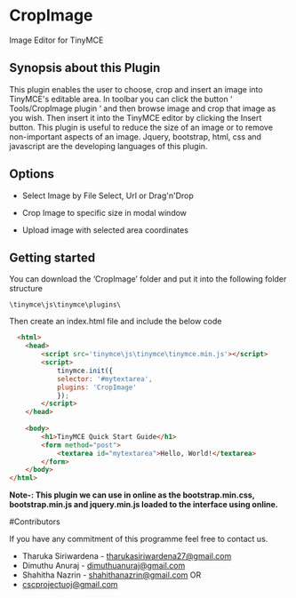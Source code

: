 # CropImage
Image Editor for TinyMCE

## Synopsis about this Plugin

This plugin enables the user to choose, crop and  insert an image into TinyMCE's editable area.
 In toolbar you can click the button ‘ Tools/CropImage plugin ‘ and then browse image and crop that image as you wish. Then insert it into the TinyMCE editor by clicking the Insert button.
This plugin is useful to reduce the size of an image or to remove non-important aspects of an image.
Jquery, bootstrap, html, css and javascript are the developing languages of this plugin.

## Options

* Select Image by File Select, Url or Drag'n'Drop
	
* Crop Image to specific size in modal window
	
* Upload image with selected area coordinates

## Getting started

You can download the ‘CropImage’ folder and put it into the following folder structure
	
  	\tinymce\js\tinymce\plugins\
  
Then create an index.html file and include the below code

```html
  <html>
	<head>
		<script src='tinymce\js\tinymce\tinymce.min.js'></script>
		<script>
			tinymce.init({
			selector: '#mytextarea',
			plugins: 'CropImage'
			});
		</script>
	</head>
	
	<body>
		<h1>TinyMCE Quick Start Guide</h1>
		<form method="post">
			<textarea id="mytextarea">Hello, World!</textarea>
		</form>
	</body>
</html>
```

**Note-: This plugin we can use in online as the bootstrap.min.css, bootstrap.min.js and jquery.min.js loaded to the interface using online.**

#Contributors

If you have any commitment of this programme feel free to contact us.

* Tharuka Siriwardena 	    - tharukasiriwardena27@gmail.com 
* Dimuthu Anuraj	    - dimuthuanuraj@gmail.com
* Shahitha Nazrin	    - shahithanazrin@gmail.com
	 OR		 	
* cscprojectuoj@gmail.com
